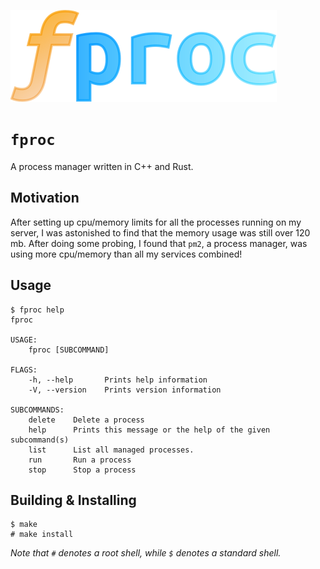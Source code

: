 ![alt text](https://raw.githubusercontent.com/BlueCannonBall/fproc/main/fproc.png)

# `fproc`
A process manager written in C++ and Rust.

## Motivation
After setting up cpu/memory limits for all the processes running on my server, I was astonished to find that the memory usage was still over 120 mb. After doing some probing, I found that `pm2`, a process manager, was using more cpu/memory than all my services combined!

## Usage
```
$ fproc help
fproc 

USAGE:
    fproc [SUBCOMMAND]

FLAGS:
    -h, --help       Prints help information
    -V, --version    Prints version information

SUBCOMMANDS:
    delete    Delete a process
    help      Prints this message or the help of the given subcommand(s)
    list      List all managed processes.
    run       Run a process
    stop      Stop a process
```

## Building & Installing
```
$ make
# make install
```
*Note that `#` denotes a root shell, while `$` denotes a standard shell.*
